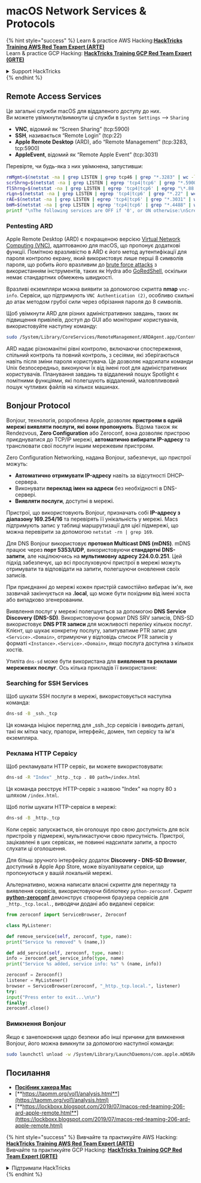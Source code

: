 # macOS Network Services & Protocols

{% hint style="success" %}
Learn & practice AWS Hacking:<img src="/.gitbook/assets/arte.png" alt="" data-size="line">[**HackTricks Training AWS Red Team Expert (ARTE)**](https://training.hacktricks.xyz/courses/arte)<img src="/.gitbook/assets/arte.png" alt="" data-size="line">\
Learn & practice GCP Hacking: <img src="/.gitbook/assets/grte.png" alt="" data-size="line">[**HackTricks Training GCP Red Team Expert (GRTE)**<img src="/.gitbook/assets/grte.png" alt="" data-size="line">](https://training.hacktricks.xyz/courses/grte)

<details>

<summary>Support HackTricks</summary>

* Check the [**subscription plans**](https://github.com/sponsors/carlospolop)!
* **Join the** 💬 [**Discord group**](https://discord.gg/hRep4RUj7f) or the [**telegram group**](https://t.me/peass) or **follow** us on **Twitter** 🐦 [**@hacktricks\_live**](https://twitter.com/hacktricks\_live)**.**
* **Share hacking tricks by submitting PRs to the** [**HackTricks**](https://github.com/carlospolop/hacktricks) and [**HackTricks Cloud**](https://github.com/carlospolop/hacktricks-cloud) github repos.

</details>
{% endhint %}

## Remote Access Services

Це загальні служби macOS для віддаленого доступу до них.\
Ви можете увімкнути/вимкнути ці служби в `System Settings` --> `Sharing`

* **VNC**, відомий як “Screen Sharing” (tcp:5900)
* **SSH**, називається “Remote Login” (tcp:22)
* **Apple Remote Desktop** (ARD), або “Remote Management” (tcp:3283, tcp:5900)
* **AppleEvent**, відомий як “Remote Apple Event” (tcp:3031)

Перевірте, чи будь-яка з них увімкнена, запустивши:
```bash
rmMgmt=$(netstat -na | grep LISTEN | grep tcp46 | grep "*.3283" | wc -l);
scrShrng=$(netstat -na | grep LISTEN | egrep 'tcp4|tcp6' | grep "*.5900" | wc -l);
flShrng=$(netstat -na | grep LISTEN | egrep 'tcp4|tcp6' | egrep "\*.88|\*.445|\*.548" | wc -l);
rLgn=$(netstat -na | grep LISTEN | egrep 'tcp4|tcp6' | grep "*.22" | wc -l);
rAE=$(netstat -na | grep LISTEN | egrep 'tcp4|tcp6' | grep "*.3031" | wc -l);
bmM=$(netstat -na | grep LISTEN | egrep 'tcp4|tcp6' | grep "*.4488" | wc -l);
printf "\nThe following services are OFF if '0', or ON otherwise:\nScreen Sharing: %s\nFile Sharing: %s\nRemote Login: %s\nRemote Mgmt: %s\nRemote Apple Events: %s\nBack to My Mac: %s\n\n" "$scrShrng" "$flShrng" "$rLgn" "$rmMgmt" "$rAE" "$bmM";
```
### Pentesting ARD

Apple Remote Desktop (ARD) є покращеною версією [Virtual Network Computing (VNC)](https://en.wikipedia.org/wiki/Virtual_Network_Computing), адаптованою для macOS, що пропонує додаткові функції. Помітною вразливістю в ARD є його метод аутентифікації для пароля контролю екрану, який використовує лише перші 8 символів пароля, що робить його вразливим до [brute force attacks](https://thudinh.blogspot.com/2017/09/brute-forcing-passwords-with-thc-hydra.html) з використанням інструментів, таких як Hydra або [GoRedShell](https://github.com/ahhh/GoRedShell/), оскільки немає стандартних обмежень швидкості.

Вразливі екземпляри можна виявити за допомогою скрипта **nmap** `vnc-info`. Сервіси, що підтримують `VNC Authentication (2)`, особливо схильні до атак методом грубої сили через обрізання пароля до 8 символів.

Щоб увімкнути ARD для різних адміністративних завдань, таких як підвищення привілеїв, доступ до GUI або моніторинг користувачів, використовуйте наступну команду:
```bash
sudo /System/Library/CoreServices/RemoteManagement/ARDAgent.app/Contents/Resources/kickstart -activate -configure -allowAccessFor -allUsers -privs -all -clientopts -setmenuextra -menuextra yes
```
ARD надає різноманітні рівні контролю, включаючи спостереження, спільний контроль та повний контроль, з сесіями, які зберігаються навіть після зміни пароля користувача. Це дозволяє надсилати команди Unix безпосередньо, виконуючи їх від імені root для адміністративних користувачів. Планування завдань та віддалений пошук Spotlight є помітними функціями, які полегшують віддалений, маловпливовий пошук чутливих файлів на кількох машинах.

## Bonjour Protocol

Bonjour, технологія, розроблена Apple, дозволяє **пристроям в одній мережі виявляти послуги, які вони пропонують**. Відома також як Rendezvous, **Zero Configuration** або Zeroconf, вона дозволяє пристрою приєднуватися до TCP/IP мережі, **автоматично вибирати IP-адресу** та транслювати свої послуги іншим мережевим пристроям.

Zero Configuration Networking, надана Bonjour, забезпечує, що пристрої можуть:
* **Автоматично отримувати IP-адресу** навіть за відсутності DHCP-сервера.
* Виконувати **переклад імен на адреси** без необхідності в DNS-сервері.
* **Виявляти послуги**, доступні в мережі.

Пристрої, що використовують Bonjour, призначать собі **IP-адресу з діапазону 169.254/16** та перевірять її унікальність у мережі. Macs підтримують запис у таблиці маршрутизації для цієї підмережі, що можна перевірити за допомогою `netstat -rn | grep 169`.

Для DNS Bonjour використовує **протокол Multicast DNS (mDNS)**. mDNS працює через **порт 5353/UDP**, використовуючи **стандартні DNS-запити**, але націлюючись на **мультимовну адресу 224.0.0.251**. Цей підхід забезпечує, що всі прослуховуючі пристрої в мережі можуть отримувати та відповідати на запити, полегшуючи оновлення своїх записів.

При приєднанні до мережі кожен пристрій самостійно вибирає ім'я, яке зазвичай закінчується на **.local**, що може бути похідним від імені хоста або випадково згенерованим.

Виявлення послуг у мережі полегшується за допомогою **DNS Service Discovery (DNS-SD)**. Використовуючи формат DNS SRV записів, DNS-SD використовує **DNS PTR записи** для можливості переліку кількох послуг. Клієнт, що шукає конкретну послугу, запитуватиме PTR запис для `<Service>.<Domain>`, отримуючи у відповідь список PTR записів у форматі `<Instance>.<Service>.<Domain>`, якщо послуга доступна з кількох хостів.

Утиліта `dns-sd` може бути використана для **виявлення та реклами мережевих послуг**. Ось кілька прикладів її використання:

### Searching for SSH Services

Щоб шукати SSH послуги в мережі, використовується наступна команда:
```bash
dns-sd -B _ssh._tcp
```
Ця команда ініціює перегляд для _ssh._tcp сервісів і виводить деталі, такі як мітка часу, прапори, інтерфейс, домен, тип сервісу та ім'я екземпляра.

### Реклама HTTP Сервісу

Щоб рекламувати HTTP сервіс, ви можете використовувати:
```bash
dns-sd -R "Index" _http._tcp . 80 path=/index.html
```
Ця команда реєструє HTTP-сервіс з назвою "Index" на порту 80 з шляхом `/index.html`.

Щоб потім шукати HTTP-сервіси в мережі:
```bash
dns-sd -B _http._tcp
```
Коли сервіс запускається, він оголошує про свою доступність для всіх пристроїв у підмережі, мультикастуючи свою присутність. Пристрої, зацікавлені в цих сервісах, не повинні надсилати запити, а просто слухати ці оголошення.

Для більш зручного інтерфейсу додаток **Discovery - DNS-SD Browser**, доступний в Apple App Store, може візуалізувати сервіси, що пропонуються у вашій локальній мережі.

Альтернативно, можна написати власні скрипти для перегляду та виявлення сервісів, використовуючи бібліотеку `python-zeroconf`. Скрипт [**python-zeroconf**](https://github.com/jstasiak/python-zeroconf) демонструє створення браузера сервісів для `_http._tcp.local.`, виводячи додані або видалені сервіси:
```python
from zeroconf import ServiceBrowser, Zeroconf

class MyListener:

def remove_service(self, zeroconf, type, name):
print("Service %s removed" % (name,))

def add_service(self, zeroconf, type, name):
info = zeroconf.get_service_info(type, name)
print("Service %s added, service info: %s" % (name, info))

zeroconf = Zeroconf()
listener = MyListener()
browser = ServiceBrowser(zeroconf, "_http._tcp.local.", listener)
try:
input("Press enter to exit...\n\n")
finally:
zeroconf.close()
```
### Вимкнення Bonjour
Якщо є занепокоєння щодо безпеки або інші причини для вимкнення Bonjour, його можна вимкнути за допомогою наступної команди:
```bash
sudo launchctl unload -w /System/Library/LaunchDaemons/com.apple.mDNSResponder.plist
```
## Посилання

* [**Посібник хакера Mac**](https://www.amazon.com/-/es/Charlie-Miller-ebook-dp-B004U7MUMU/dp/B004U7MUMU/ref=mt\_other?\_encoding=UTF8\&me=\&qid=)
* [**https://taomm.org/vol1/analysis.html**](https://taomm.org/vol1/analysis.html)
* [**https://lockboxx.blogspot.com/2019/07/macos-red-teaming-206-ard-apple-remote.html**](https://lockboxx.blogspot.com/2019/07/macos-red-teaming-206-ard-apple-remote.html)

{% hint style="success" %}
Вивчайте та практикуйте AWS Hacking:<img src="/.gitbook/assets/arte.png" alt="" data-size="line">[**HackTricks Training AWS Red Team Expert (ARTE)**](https://training.hacktricks.xyz/courses/arte)<img src="/.gitbook/assets/arte.png" alt="" data-size="line">\
Вивчайте та практикуйте GCP Hacking: <img src="/.gitbook/assets/grte.png" alt="" data-size="line">[**HackTricks Training GCP Red Team Expert (GRTE)**<img src="/.gitbook/assets/grte.png" alt="" data-size="line">](https://training.hacktricks.xyz/courses/grte)

<details>

<summary>Підтримати HackTricks</summary>

* Перевірте [**плани підписки**](https://github.com/sponsors/carlospolop)!
* **Приєднуйтесь до** 💬 [**групи Discord**](https://discord.gg/hRep4RUj7f) або [**групи telegram**](https://t.me/peass) або **слідкуйте** за нами в **Twitter** 🐦 [**@hacktricks\_live**](https://twitter.com/hacktricks\_live)**.**
* **Діліться хакерськими трюками, надсилаючи PR до** [**HackTricks**](https://github.com/carlospolop/hacktricks) та [**HackTricks Cloud**](https://github.com/carlospolop/hacktricks-cloud) репозиторіїв на github.

</details>
{% endhint %}
